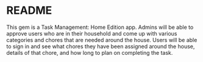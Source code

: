 # README

This gem is a Task Management: Home Edition app.  Admins will be able to approve users who are in their household and come up with various categories and chores that are needed around the house.  Users will be able to sign in and see what chores they have been assigned around the house, details of that chore, and how long to plan on completing the task.  
